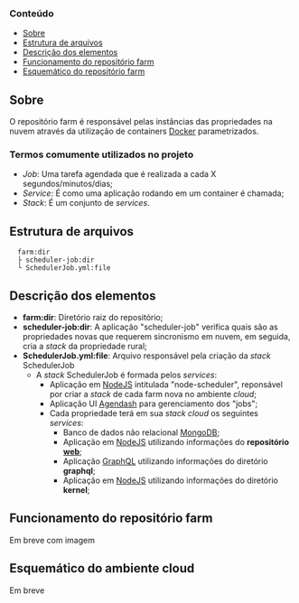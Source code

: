 ### Conteúdo
- [Sobre](#sobre)
- [Estrutura de arquivos](#estrutura-de-arquivos)
- [Descrição dos elementos](#descrição-dos-elementos)
- [Funcionamento do repositório farm](#funcionamento-do-repositório-farm)
- [Esquemático do repositório farm](#esquemático-do-repositório-farm)


## Sobre

O repositório farm é responsável pelas instâncias das propriedades na nuvem através da utilização de containers [Docker](https://docs.docker.com/) parametrizados.

### Termos comumente utilizados no projeto
- *Job*: Uma tarefa agendada que é realizada a cada X segundos/minutos/dias;
- *Service*: É como uma aplicação rodando em um container é chamada;
- *Stack*: É um conjunto de *services*.

## Estrutura de arquivos

```
  farm:dir
  ├ scheduler-job:dir
  └ SchedulerJob.yml:file
```


## Descrição dos elementos

- **farm:dir**: Diretório raiz do repositório;
- **scheduler-job:dir**:  A aplicação "scheduler-job" verifica quais são as propriedades novas que requerem sincronismo em nuvem, em seguida, cria a *stack* da propriedade rural;
- **SchedulerJob.yml:file**: Arquivo responsável pela criação da *stack* SchedulerJob
	- A *stack* SchedulerJob é formada pelos *services*:
		- Aplicação em [NodeJS](https://nodejs.org/en/) intitulada "node-scheduler", reponsável por criar a *stack* de cada farm nova no ambiente *cloud*;
		- Aplicação UI [Agendash](https://github.com/agenda/agendash) para gerenciamento dos "jobs";
		- Cada propriedade terá em sua *stack cloud* os seguintes *services*:
			- Banco de dados não relacional [MongoDB](https://www.mongodb.com/);
			- Aplicação em [NodeJS](https://nodejs.org/en/) utilizando informações do **repositório** **[web](#link-ecattle-github)**;
			- Aplicação [GraphQL](https://graphql.org/) utilizando informações do diretório **graphql**;
			- Aplicação em [NodeJS](https://nodejs.org/en/) utilizando informações do diretório **kernel**;


## Funcionamento do repositório farm
Em breve com imagem
<!--
O repositório farm é utilizado após o pedido de sincronização na nuvem realizado no BigBoxx local. Assim que a sincronização é aprovada através da  **[Aplicação Gestora](#link-ecattle-github)**, o repositório farm recebe os parâmetros da propriedade necessários para criar sua instância na nuvem. A instância da nuvem consiste na criação de quatro containers, cada um responsável por um módulo do ambiente em nuvem. São eles:
- Container com o Banco de dados [MongoDB](https://www.mongodb.com/), utilizado para persistir os dados da propriedade na nuvem;
- Container com [NodeJS](https://nodejs.org/en/), utilizado para a aplicação "Portal Web" responsável pela disponibilização dos dados sincronizados na nuvem e gerenciamento dos BigBoxx vinculados à propriedade. O código da aplicação encontra-se no **repositório** **[web](#link-ecattle-github)**;
- Container com [GraphQL](https://graphql.org/), utilizado para consulta das informações persistidas, é criado através do diretório **graphql** que replica o **repositório** **[query](https://github.com/e-cattle/query)**;
- Container com [NodeJS](https://nodejs.org/en/), utilizado pelo  **repositório** **[kernel-bigboxx](https://github.com/e-cattle/kernel)**.
-->

## Esquemático do ambiente cloud
Em breve
<!--img src="esquematico-containers.png" alt="Esquemático do funcionamento do repositório farm"-->

